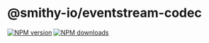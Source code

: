 # @smithy-io/eventstream-codec

[![NPM version](https://img.shields.io/npm/v/@smithy-io/eventstream-codec/latest.svg)](https://www.npmjs.com/package/@smithy-io/eventstream-codec)
[![NPM downloads](https://img.shields.io/npm/dm/@smithy-io/eventstream-codec.svg)](https://www.npmjs.com/package/@smithy-io/eventstream-codec)
